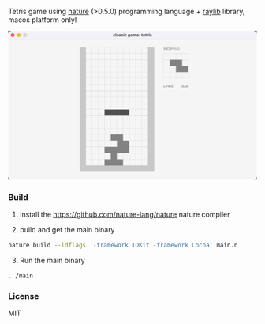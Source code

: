 Tetris game using [nature](https://github.com/nature-lang/nature) (>0.5.0) programming language + [raylib](https://www.raylib.com) library, macos platform only!

![](https://raw.githubusercontent.com/weiwenhao/pictures/main/20250425001515329.png)

### Build

1. install the https://github.com/nature-lang/nature nature compiler


2. build and get the main binary

```sh
nature build --ldflags '-framework IOKit -framework Cocoa' main.n
```

3. Run the main binary
```sh
. /main
```

### License
MIT

